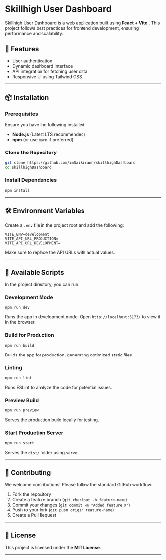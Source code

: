 # Skillhigh User Dashboard

Skillhigh User Dashboard is a web application built using **React + Vite** . This project follows best practices for frontend development, ensuring performance and scalability.

## 🚀 Features
- User authentication
- Dynamic dashboard interface
- API integration for fetching user data
- Responsive UI using Tailwind CSS

---

## 📦 Installation
### Prerequisites
Ensure you have the following installed:
- **Node.js** (Latest LTS recommended)
- **npm** (or use `yarn` if preferred)

### Clone the Repository
```sh
git clone https://github.com/imSaikirann/skillhighDashboard
cd skillhighDashboard
```

### Install Dependencies
```sh
npm install
```

---

## 🛠 Environment Variables
Create a `.env` file in the project root and add the following:
```env
VITE_ENV=development
VITE_API_URL_PRODUCTION=
VITE_API_URL_DEVELOPMENT=
```

Make sure to replace the API URLs with actual values.

---

## 📜 Available Scripts
In the project directory, you can run:

### **Development Mode**
```sh
npm run dev
```
Runs the app in development mode. Open `http://localhost:5173/` to view it in the browser.

### **Build for Production**
```sh
npm run build
```
Builds the app for production, generating optimized static files.

### **Linting**
```sh
npm run lint
```
Runs ESLint to analyze the code for potential issues.

### **Preview Build**
```sh
npm run preview
```
Serves the production build locally for testing.

### **Start Production Server**
```sh
npm run start
```
Serves the `dist/` folder using `serve`.

---

## 📖 Contributing
We welcome contributions! Please follow the standard GitHub workflow:
1. Fork the repository
2. Create a feature branch (`git checkout -b feature-name`)
3. Commit your changes (`git commit -m "Added feature X"`)
4. Push to your fork (`git push origin feature-name`)
5. Create a Pull Request

---

## 📄 License
This project is licensed under the **MIT License**.

---

